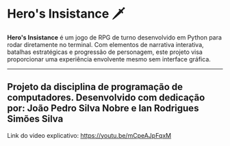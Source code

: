 # Hero's Insistance 🗡️


**Hero's Insistance** é um jogo de RPG de turno desenvolvido em Python para rodar diretamente no terminal. Com elementos de narrativa interativa, batalhas estratégicas e progressão de personagem, este projeto visa proporcionar uma experiência envolvente mesmo sem interface gráfica.

---

Projeto da disciplina de programação de computadores. Desenvolvido com dedicação por: João Pedro Silva Nobre e Ian Rodrigues Simões Silva
---
Link do video explicativo: https://youtu.be/mCpeAJpFqxM
